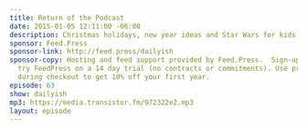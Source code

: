```yaml
---
title: Return of the Podcast
date: 2015-01-05 12:11:00 -06:00
description: Christmas holidays, new year ideas and Star Wars for kids.
sponsor: Feed.Press
sponsor-link: http://feed.press/dailyish
sponsor-copy: Hosting and feed support provided by Feed.Press.  Sign-up today and
  try FeedPress on a 14 day trial (no contracts or commitments). Use promo code "dailyish"
  during checkout to get 10% off your first year.
episode: 63
show: dailyish
mp3: https://media.transistor.fm/972322e2.mp3
layout: episode
---
```


